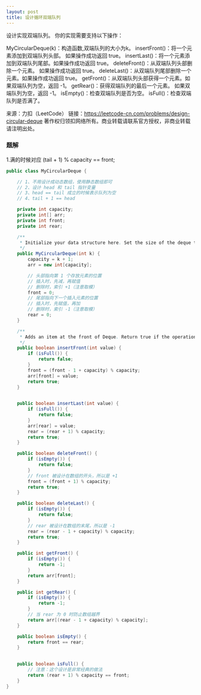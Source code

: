 ```yaml
---
layout: post
title: 设计循环双端队列
---
```

设计实现双端队列。
你的实现需要支持以下操作：

MyCircularDeque(k)：构造函数,双端队列的大小为k。
insertFront()：将一个元素添加到双端队列头部。 如果操作成功返回 true。
insertLast()：将一个元素添加到双端队列尾部。如果操作成功返回 true。
deleteFront()：从双端队列头部删除一个元素。 如果操作成功返回 true。
deleteLast()：从双端队列尾部删除一个元素。如果操作成功返回 true。
getFront()：从双端队列头部获得一个元素。如果双端队列为空，返回 -1。
getRear()：获得双端队列的最后一个元素。 如果双端队列为空，返回 -1。
isEmpty()：检查双端队列是否为空。
isFull()：检查双端队列是否满了。

来源：力扣（LeetCode）
链接：https://leetcode-cn.com/problems/design-circular-deque
著作权归领扣网络所有。商业转载请联系官方授权，非商业转载请注明出处。


### 题解
1.满的时候对应 (tail + 1) % capacity == front;
``` java
public class MyCircularDeque {

    // 1、不用设计成动态数组，使用静态数组即可
    // 2、设计 head 和 tail 指针变量
    // 3、head == tail 成立的时候表示队列为空
    // 4、tail + 1 == head

    private int capacity;
    private int[] arr;
    private int front;
    private int rear;

    /**
     * Initialize your data structure here. Set the size of the deque to be k.
     */
    public MyCircularDeque(int k) {
        capacity = k + 1;
        arr = new int[capacity];

        // 头部指向第 1 个存放元素的位置
        // 插入时，先减，再赋值
        // 删除时，索引 +1（注意取模）
        front = 0;
        // 尾部指向下一个插入元素的位置
        // 插入时，先赋值，再加
        // 删除时，索引 -1（注意取模）
        rear = 0;
    }

    /**
     * Adds an item at the front of Deque. Return true if the operation is successful.
     */
    public boolean insertFront(int value) {
        if (isFull()) {
            return false;
        }
        front = (front - 1 + capacity) % capacity;
        arr[front] = value;
        return true;
    }

   
    public boolean insertLast(int value) {
        if (isFull()) {
            return false;
        }
        arr[rear] = value;
        rear = (rear + 1) % capacity;
        return true;
    }

    public boolean deleteFront() {
        if (isEmpty()) {
            return false;
        }
        // front 被设计在数组的开头，所以是 +1
        front = (front + 1) % capacity;
        return true;
    }

    public boolean deleteLast() {
        if (isEmpty()) {
            return false;
        }
        // rear 被设计在数组的末尾，所以是 -1
        rear = (rear - 1 + capacity) % capacity;
        return true;
    }

    public int getFront() {
        if (isEmpty()) {
            return -1;
        }
        return arr[front];
    }

    public int getRear() {
        if (isEmpty()) {
            return -1;
        }
        // 当 rear 为 0 时防止数组越界
        return arr[(rear - 1 + capacity) % capacity];
    }

    public boolean isEmpty() {
        return front == rear;
    }

   
    public boolean isFull() {
        // 注意：这个设计是非常经典的做法
        return (rear + 1) % capacity == front;
    }
}
``` 